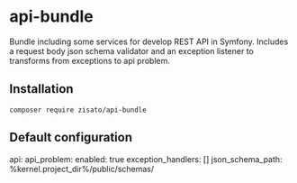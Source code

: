 # api-bundle
Bundle including some services for develop REST API in Symfony.
Includes a request body json schema validator and an exception listener to transforms from exceptions to api problem.

## Installation
```
composer require zisato/api-bundle
```


## Default configuration
api:
  api_problem:
    enabled: true
    exception_handlers: []
  json_schema_path: %kernel.project_dir%/public/schemas/